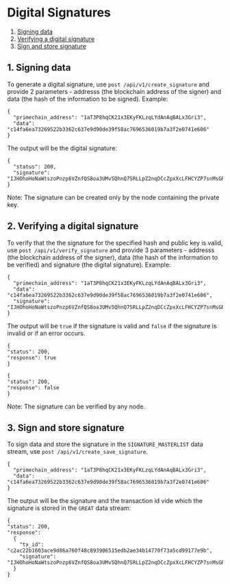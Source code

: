 # Digital Signatures

1. [Signing data](#1-signing-data)
2. [Verifying a digital signature](#2-verifying-a-digital-signature)
3. [Sign and store signature](#3-sign-and-store-signature)

## 1. Signing data
To generate a digital signature, use `post /api/v1/create_signature` and provide 2 parameters - addresss (the blockchain address of the signer) and data (the hash of the information to be signed). Example:
```
{
  "primechain_address": "1aT3P8hqCK21x3EKyFKLzqLYdAnAqBALx3Gri3",
  "data": "c14fa6ea73269522b3362c637e9d90de39f58ac7696536019b7a3f2e0741e606"
}
```

The output will be the digital signature:
```
{
  "status": 200,
  "signature": "IJHOhoHoNaWtszoPnzp6VZnfQS8oa3UMv5QhnQ7SRLLpZ2nqDCcZpxXcLFHCYZP7snMsGRW4dOyl7AYzb/17QOI="
}
```
Note: The signature can be created only by the node containing the private key.

## 2. Verifying a digital signature

To verify that the the signature for the specified hash and public key is valid, use `post /api/v1/verify_signature` and provide 3 parameters - addresss (the blockchain address of the signer), data (the hash of the information to be verified) and signature (the digital signature). Example:
```
{
  "primechain_address": "1aT3P8hqCK21x3EKyFKLzqLYdAnAqBALx3Gri3",
  "data": "c14fa6ea73269522b3362c637e9d90de39f58ac7696536019b7a3f2e0741e606",
  "signature": "IJHOhoHoNaWtszoPnzp6VZnfQS8oa3UMv5QhnQ7SRLLpZ2nqDCcZpxXcLFHCYZP7snMsGRW4dOyl7AYzb/17QOI="
}
```
The output will be `true` if the signature is valid and `false` if the signature is invalid or if an error occurs.
```
{
"status": 200,
"response": true
}
```
```
{
"status": 200,
"response": false
}
```
Note: The signature can be verified by any node.

## 3. Sign and store signature 

To sign data and store the signature in the `SIGNATURE_MASTERLIST` data stream, use `post /api/v1/create_save_signature`.
```
{
  "primechain_address": "1aT3P8hqCK21x3EKyFKLzqLYdAnAqBALx3Gri3",
  "data": "c14fa6ea73269522b3362c637e9d90de39f58ac7696536019b7a3f2e0741e606"
}
```
The output will be the signature and the transaction id vide which the signature is stored in the `GREAT` data stream:
```
{
"status": 200,
"response": 
  {
    "tx_id": "c2ac22b1603ace9d86a760f48c893906515edb2ae34b14770f73a5cd99177e9b",
    "signature": "IJHOhoHoNaWtszoPnzp6VZnfQS8oa3UMv5QhnQ7SRLLpZ2nqDCcZpxXcLFHCYZP7snMsGRW4dOyl7AYzb/17QOI="
  }
}
```
